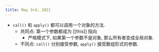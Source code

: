 ```yaml
---
title: May 3rd, 2021
---
```


- `call()` 和 `apply()` 都可以调用一个对象的方法.
	- 共同点: 第一个参数都成为 [[this]] 指向
		- 严格模式下, 如果第一个参数不是对象, 那么所有者变成全局对象.
	- 不同点: `call()` 分别接受参数, `apply()` 接受数组形式的参数.